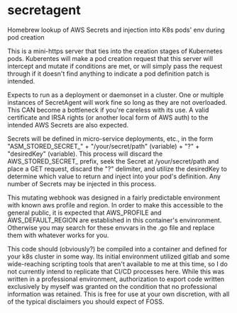# secretagent
Homebrew lookup of AWS Secrets and injection into K8s pods' env during pod creation

This is a mini-https server that ties into the creation stages of Kubernetes pods. Kuberentes will make a pod creation request that this server will intercept and mutate if conditions are met, or will simply pass the request through if it doesn't find anything to indicate a pod definition patch is intended.

Expects to run as a deployment or daemonset in a cluster. One or multiple instances of SecretAgent will work fine so long as they are not overloaded. This CAN become a bottleneck if you're careless with its use. A valid certificate and IRSA rights (or another local form of AWS auth) to the intended AWS Secrets are also expected.

Secrets will be defined in micro-service deployments, etc., in the form "ASM_STORED_SECRET_" + "/your/secret/path" (variable) + "?" + "desiredKey" (variable). This process will discard the AWS_STORED_SECRET_ prefix, seek the Secret at /your/secret/path and place a GET request, discard the "?" delimiter, and utilize the desiredKey to determine which value to return and inject into your pod's definition. Any number of Secrets may be injected in this process.

This mutating webhook was designed in a fairly predictable environment with known aws profile and region. In order to make this accessible to the general public, it is expected that AWS_PROFILE and AWS_DEFAULT_REGION are established in this container's envinronment. Otherwise you may search for these envvars in the .go file and replace them with whatever works for you.

This code should (obviously?) be compiled into a container and defined for your k8s cluster in some way. Its initial environment utilized gitlab and some wide-reaching scripting tools that aren't available to me at this time, so I do not currently intend to replicate that CI/CD processes here. While this was written in a professional environment, authorization to export code written exclusively by myself was granted on the condition that no professional information was retained. This is free for use at your own discretion, with all of the typical disclaimers you should expect of FOSS.
